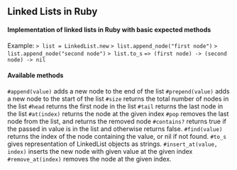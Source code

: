 ## Linked Lists in Ruby
#### Implementation of linked lists in Ruby with basic expected methods

Example:
`> list = LinkedList.new`
`> list.append_node("first node")`
`> list.append_node("second node")`
`> list.to_s`
`=> (first node) -> (second node) -> nil`

#### Available methods

`#append(value)` adds a new node to the end of the list
`#prepend(value)` adds a new node to the start of the list
`#size` returns the total number of nodes in the list
`#head` returns the first node in the list
`#tail` returns the last node in the list
`#at(index)` returns the node at the given index
`#pop` removes the last node from the list, and returns the removed node
`#contains?` returns true if the passed in value is in the list and otherwise returns false.
`#find(value)` returns the index of the node containing the value, or nil if not found.
`#to_s` gives representation of LinkedList objects as strings.
`#insert_at(value, index)` inserts the new node with given value at the given index
`#remove_at(index)` removes the node at the given index.
